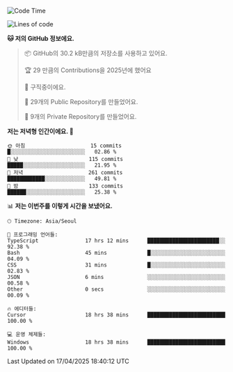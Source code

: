   <!--START_SECTION:waka-->
![Code Time](http://img.shields.io/badge/Code%20Time-1%2C067%20hrs%2027%20mins-blue)

![Lines of code](https://img.shields.io/badge/%EC%A0%80%EB%8A%94%20%EC%97%AC%ED%83%9C%EA%B9%8C%EC%A7%80%20-825.0%20thousand%20%EC%A4%84%EC%9D%98%20%EC%BD%94%EB%93%9C%EB%A5%BC%20%EC%9E%91%EC%84%B1%ED%96%88%EC%96%B4%EC%9A%94.-blue)

**🐱 저의 GitHub 정보에요.** 

> 📦 GitHub의 30.2 kB만큼의 저장소를 사용하고 있어요. 
 > 
> 🏆 29 만큼의 Contributions을 2025년에 했어요
 > 
> 💼 구직중이에요.
 > 
> 📜 29개의 Public Repository를 만들었어요. 
 > 
> 🔑 9개의 Private Repository를 만들었어요. 
 > 
**저는 저녁형 인간이에요. 🦉** 

```text
🌞 아침                     15 commits          █░░░░░░░░░░░░░░░░░░░░░░░░   02.86 % 
🌆 낮　                     115 commits         █████░░░░░░░░░░░░░░░░░░░░   21.95 % 
🌃 저녁                     261 commits         ████████████░░░░░░░░░░░░░   49.81 % 
🌙 밤　                     133 commits         ██████░░░░░░░░░░░░░░░░░░░   25.38 % 
```


📊 **저는 이번주를 이렇게 시간을 보냈어요.** 

```text
🕑︎ Timezone: Asia/Seoul

💬 프로그래밍 언어들: 
TypeScript               17 hrs 12 mins      ███████████████████████░░   92.38 % 
Bash                     45 mins             █░░░░░░░░░░░░░░░░░░░░░░░░   04.09 % 
CSS                      31 mins             █░░░░░░░░░░░░░░░░░░░░░░░░   02.83 % 
JSON                     6 mins              ░░░░░░░░░░░░░░░░░░░░░░░░░   00.58 % 
Other                    0 secs              ░░░░░░░░░░░░░░░░░░░░░░░░░   00.09 % 

🔥 에디터들: 
Cursor                   18 hrs 38 mins      █████████████████████████   100.00 % 

💻 운영 체제들: 
Windows                  18 hrs 38 mins      █████████████████████████   100.00 % 
```


 Last Updated on 17/04/2025 18:40:12 UTC
<!--END_SECTION:waka-->
